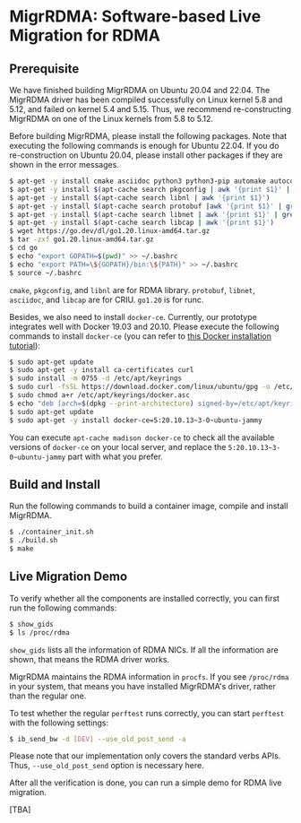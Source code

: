 # MigrRDMA: Software-based Live Migration for RDMA

## Prerequisite

We have finished building MigrRDMA on Ubuntu 20.04 and 22.04.
The MigrRDMA driver has been compiled successfully on Linux kernel 5.8 and 5.12, and failed on kernel 5.4 and 5.15.
Thus, we recommend re-constructing MigrRDMA on one of the Linux kernels from 5.8 to 5.12.

Before building MigrRDMA, please install the following packages. Note that executing the following commands is enough for Ubuntu 22.04. If you do re-construction on Ubuntu 20.04, please install other packages if they are shown in the error messages.

```bash
$ apt-get -y install cmake asciidoc python3 python3-pip automake autoconf libpci-dev
$ apt-get -y install $(apt-cache search pkgconfig | awk '{print $1}' | grep -v libyang2)
$ apt-get -y install $(apt-cache search libnl | awk '{print $1}')
$ apt-get -y install $(apt-cache search protobuf |awk '{print $1}' | grep -v "protoc-gen-go")
$ apt-get -y install $(apt-cache search libnet | awk '{print $1}' | grep -v "libnetpbm")
$ apt-get -y install $(apt-cache search libcap | awk '{print $1}')
$ wget https://go.dev/dl/go1.20.linux-amd64.tar.gz
$ tar -zxf go1.20.linux-amd64.tar.gz
$ cd go
$ echo "export GOPATH=$(pwd)" >> ~/.bashrc
$ echo "export PATH=\${GOPATH}/bin:\${PATH}" >> ~/.bashrc
$ source ~/.bashrc
```

`cmake`, `pkgconfig`, and `libnl` are for RDMA library.
`protobuf`, `libnet`, `asciidoc`, and `libcap` are for CRIU.
`go1.20` is for runc.

Besides, we also need to install `docker-ce`.
Currently, our prototype integrates well with Docker 19.03 and 20.10.
Please execute the following commands to install `docker-ce` (you can refer to [this Docker installation tutorial](https://docs.docker.com/engine/install/ubuntu/)):

```Bash
$ sudo apt-get update
$ sudo apt-get -y install ca-certificates curl
$ sudo install -m 0755 -d /etc/apt/keyrings
$ sudo curl -fsSL https://download.docker.com/linux/ubuntu/gpg -o /etc/apt/keyrings/docker.asc
$ sudo chmod a+r /etc/apt/keyrings/docker.asc
$ echo "deb [arch=$(dpkg --print-architecture) signed-by=/etc/apt/keyrings/docker.asc] https://download.docker.com/linux/ubuntu $(. /etc/os-release && echo "${UBUNTU_CODENAME:-$VERSION_CODENAME}") stable" | sudo tee /etc/apt/sources.list.d/docker.list > /dev/null
$ sudo apt-get update
$ sudo apt-get -y install docker-ce=5:20.10.13~3-0~ubuntu-jammy
```

You can execute `apt-cache madison docker-ce` to check all the available versions of `docker-ce` on your local server,
and replace the `5:20.10.13~3-0~ubuntu-jammy` part with what you prefer.

## Build and Install

Run the following commands to build a container image, compile and install MigrRDMA.

```Bash
$ ./container_init.sh
$ ./build.sh
$ make
```

## Live Migration Demo

To verify whether all the components are installed correctly,
you can first run the following commands:

```Bash
$ show_gids
$ ls /proc/rdma
```

`show_gids` lists all the information of RDMA NICs. If all the information are shown, that means the RDMA driver works.

MigrRDMA maintains the RDMA information in `procfs`. If you see `/proc/rdma` in your system, that means you have installed MigrRDMA's driver, rather than the regular one.

To test whether the regular `perftest` runs correctly, you can start `perftest` with the following settings:

```Bash
$ ib_send_bw -d [DEV] --use_old_post_send -a
```

Please note that our implementation only covers the standard verbs APIs. Thus, `--use_old_post_send` option is necessary here.

After all the verification is done, you can run a simple demo for RDMA live migration.

[TBA]
